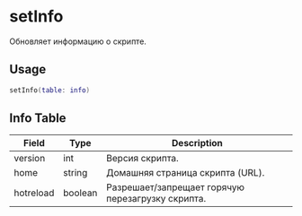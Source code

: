 # setInfo

Обновляет информацию о скрипте.

## Usage

```lua
setInfo(table: info)
```


## Info Table
| Field     | Type      | Description                                         |
|-----------|-----------|-----------------------------------------------------|
| version   | int       | Версия скрипта.                                     |
| home      | string    | Домашняя страница скрипта (URL).                    |
| hotreload | boolean   | Разрешает/запрещает горячую перезагрузку скрипта.   |
